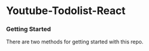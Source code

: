 # Youtube-Todolist-React



### Getting Started

There are two methods for getting started with this repo.

